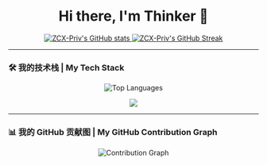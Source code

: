 <div align="center">
  <h1>Hi there, I'm Thinker 👋</h1>
</div>

<div align="center">
  <a href="https://github.com/ZCX-Priv">
    <img src="https://github-readme-stats.vercel.app/api?username=ZCX-Priv&show_icons=true&theme=radical&hide_border=true&count_private=true" alt="ZCX-Priv's GitHub stats" />
  </a>
  <a href="https://github.com/ZCX-Priv">
    <img src="https://github-readme-streak-stats.herokuapp.com/?user=ZCX-Priv&theme=radical&hide_border=true" alt="ZCX-Priv's GitHub Streak" />
  </a>
</div>

---

### 🛠️ 我的技术栈 | My Tech Stack

<div align="center">
  <img src="https://github-readme-stats.vercel.app/api/top-langs/?username=ZCX-Priv&layout=compact&theme=radical&hide_border=true&langs_count=10" alt="Top Languages" />
</div>
  <p align="center">
  <a href="https://skillicons.dev">
    <img src="https://skillicons.dev/icons?i=js,html,css,py,java,docker,linux,nginx&perline=8" />
  </a>
</p>

---

### 📊 我的 GitHub 贡献图 | My GitHub Contribution Graph

<div align="center">
  <img src="https://github-readme-activity-graph.vercel.app/graph?username=ZCX-Priv&theme=react-dark&hide_border=true&area=true" alt="Contribution Graph" />
</div>
